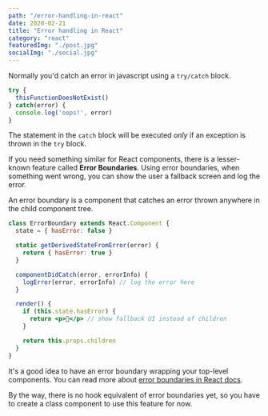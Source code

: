 ```yaml
---
path: "/error-handling-in-react"
date: 2020-02-21
title: "Error handling in React"
category: "react"
featuredImg: "./post.jpg"
socialImg: "./social.jpg"
---
```


Normally you'd catch an error in javascript using a `try/catch` block.

```js
try {
  thisFunctionDoesNotExist()
} catch(error) {
  console.log('oops!', error)
}
```

The statement in the `catch` block will be executed *only* if an exception is thrown in the `try` block.

If you need something similar for React components, there is a lesser-known feature called **Error Boundaries**. Using error boundaries, when something went wrong, you can show the user a fallback screen and log the error.

An error boundary is a component that catches an error thrown anywhere in the child component tree.

```jsx
class ErrorBoundary extends React.Component {
  state = { hasError: false }

  static getDerivedStateFromError(error) {
    return { hasError: true }
  }

  componentDidCatch(error, errorInfo) {
    logError(error, errorInfo) // log the error here
  }

  render() {
    if (this.state.hasError) {
      return <p>💩</p> // show fallback UI instead of children
    }

    return this.props.children
  }
}
```

It's a good idea to have an error boundary wrapping your top-level components. You can read more about [error boundaries in React docs](https://reactjs.org/docs/error-boundaries.html).

By the way, there is no hook equivalent of error boundaries yet, so you have to create a class component to use this feature for now.
